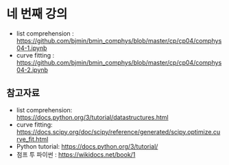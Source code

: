 # 네 번째 강의 

* list comprehension : https://github.com/bjmin/bmin_comphys/blob/master/cp/cp04/comphys04-1.ipynb
* curve fitting : https://github.com/bjmin/bmin_comphys/blob/master/cp/cp04/comphys04-2.ipynb


## 참고자료
* list comprehension: https://docs.python.org/3/tutorial/datastructures.html
* curve fitting: https://docs.scipy.org/doc/scipy/reference/generated/scipy.optimize.curve_fit.html
* Python tutorial: https://docs.python.org/3/tutorial/
* 점프 투 파이썬 : https://wikidocs.net/book/1
